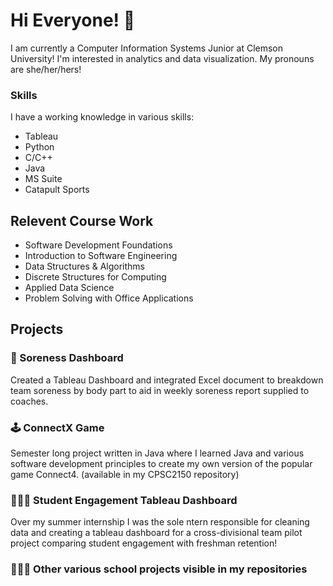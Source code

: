 # Hi Everyone! 👋

I am currently a Computer Information Systems Junior at Clemson University! I'm interested in analytics and data visualization. My pronouns are she/her/hers!

### Skills

I have a working knowledge in various skills:

- Tableau
- Python
- C/C++
- Java
- MS Suite
- Catapult Sports

## Relevent Course Work
- Software Development Foundations
- Introduction to Software Engineering
- Data Structures & Algorithms
- Discrete Structures for Computing
- Applied Data Science
- Problem Solving with Office Applications

## Projects
### 🏈 Soreness Dashboard
Created a Tableau Dashboard and integrated Excel document to breakdown team soreness by body part to aid in weekly soreness report supplied to coaches. 

### 🕹 ConnectX Game
Semester long project written in Java where I learned Java and various software development principles to create my own version of the popular game Connect4. (available in my CPSC2150 repository)

### 👩🏼‍🎓 Student Engagement Tableau Dashboard
Over my summer internship I was the sole ntern responsible for cleaning data and creating a tableau dashboard for a cross-divisional team pilot project comparing student engagement with freshman retention!

### 👩🏼‍💻 Other various school projects visible in my repositories
